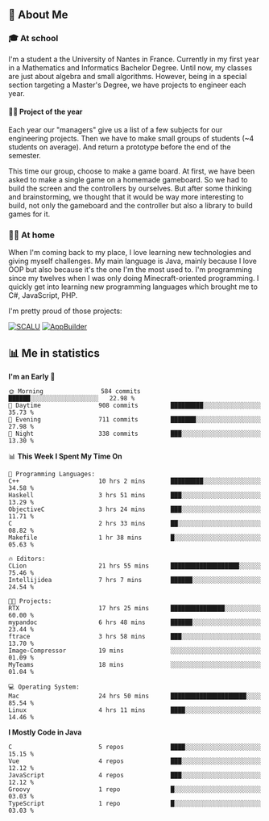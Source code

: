 ## 👀 About Me

### 🎓 At school

I'm a student a the University of Nantes in France. Currently in my first year in a Mathematics and Informatics Bachelor Degree. Until now, my classes are just about algebra and small algorithms. However, being in a special section targeting a Master's Degree, we have projects to engineer each year. 

#### 🔧🔬 Project of the year

Each year our "managers" give us a list of a few subjects for our engineering projects. Then we have to make small groups of students (~4 students on average). And return a prototype before the end of the semester.

This time our group, choose to make a game board. At first, we have been asked to make a single game on a homemade gameboard. So we had to build the screen and the controllers by ourselves. 
But after some thinking and brainstorming, we thought that it would be way more interesting to build, not only the gameboard and the controller but also a library to build games for it.

### 👨‍💻 At home

When I'm coming back to my place, I love learning new technologies and giving myself challenges. My main language is Java, mainly because I love OOP but also because it's the one I'm the most used to. I'm programming since my twelves when I was only doing Minecraft-oriented programming.  I quickly get into learning new programming languages which brought me to C#, JavaScript, PHP. 

I'm pretty proud of those projects:

[![SCALU](https://github-readme-stats.vercel.app/api/pin?username=renardfute&repo=SCALU)](https://github.com/renardfute/scalu)
[![AppBuilder](https://github-readme-stats.vercel.app/api/pin?username=pulsedev2&repo=AppBuilder)](https://github.com/pulsedev2/AppBuilder)

## 📊 Me in statistics
<!--START_SECTION:waka-->
**I'm an Early 🐤** 

```text
🌞 Morning                584 commits         ██████░░░░░░░░░░░░░░░░░░░   22.98 % 
🌆 Daytime                908 commits         █████████░░░░░░░░░░░░░░░░   35.73 % 
🌃 Evening                711 commits         ███████░░░░░░░░░░░░░░░░░░   27.98 % 
🌙 Night                  338 commits         ███░░░░░░░░░░░░░░░░░░░░░░   13.30 % 
```


📊 **This Week I Spent My Time On** 

```text
💬 Programming Languages: 
C++                      10 hrs 2 mins       █████████░░░░░░░░░░░░░░░░   34.58 % 
Haskell                  3 hrs 51 mins       ███░░░░░░░░░░░░░░░░░░░░░░   13.29 % 
ObjectiveC               3 hrs 24 mins       ███░░░░░░░░░░░░░░░░░░░░░░   11.71 % 
C                        2 hrs 33 mins       ██░░░░░░░░░░░░░░░░░░░░░░░   08.82 % 
Makefile                 1 hr 38 mins        █░░░░░░░░░░░░░░░░░░░░░░░░   05.63 % 

🔥 Editors: 
CLion                    21 hrs 55 mins      ███████████████████░░░░░░   75.46 % 
Intellijidea             7 hrs 7 mins        ██████░░░░░░░░░░░░░░░░░░░   24.54 % 

🐱‍💻 Projects: 
RTX                      17 hrs 25 mins      ███████████████░░░░░░░░░░   60.00 % 
mypandoc                 6 hrs 48 mins       ██████░░░░░░░░░░░░░░░░░░░   23.44 % 
ftrace                   3 hrs 58 mins       ███░░░░░░░░░░░░░░░░░░░░░░   13.70 % 
Image-Compressor         19 mins             ░░░░░░░░░░░░░░░░░░░░░░░░░   01.09 % 
MyTeams                  18 mins             ░░░░░░░░░░░░░░░░░░░░░░░░░   01.04 % 

💻 Operating System: 
Mac                      24 hrs 50 mins      █████████████████████░░░░   85.54 % 
Linux                    4 hrs 11 mins       ████░░░░░░░░░░░░░░░░░░░░░   14.46 % 
```

**I Mostly Code in Java** 

```text
C                        5 repos             ████░░░░░░░░░░░░░░░░░░░░░   15.15 % 
Vue                      4 repos             ███░░░░░░░░░░░░░░░░░░░░░░   12.12 % 
JavaScript               4 repos             ███░░░░░░░░░░░░░░░░░░░░░░   12.12 % 
Groovy                   1 repo              █░░░░░░░░░░░░░░░░░░░░░░░░   03.03 % 
TypeScript               1 repo              █░░░░░░░░░░░░░░░░░░░░░░░░   03.03 % 
```




<!--END_SECTION:waka-->
